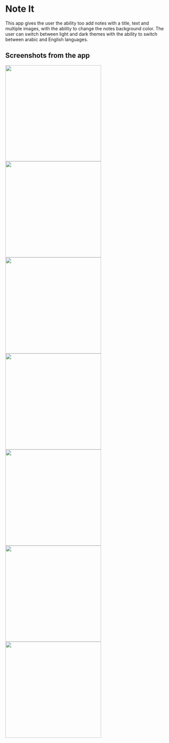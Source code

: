 # Note It

This app gives the user the ability too add notes with a title, text and multiple images, with the ability to change the notes background color.
The user can switch between light and dark themes with the ability to switch between arabic and English languages.


## Screenshots from the app 

<img src="https://lh3.googleusercontent.com/MJ2EdQVvDwRdBPWpObaQTP-Q-iXYJMau63h49ku0IHbQLu1nnY6dAPyOffth11SWu14=w2400" width="300">
<img src="https://lh6.googleusercontent.com/Gvn6A_9CpXfHPqbeL7QbYsqUMjLT5ZBYGpdzmcGwh58pWfRLESs_P5eGWklih82bnZo=w2400" width="300">
<img src="https://lh6.googleusercontent.com/yeCK3yHJRRwkDARhWLIGUOoiDO02KKYRtrFEsuMiBHFIsEMl3C66md_L4YoXWdOi0HI=w2400" width="300">
<img src="https://lh3.googleusercontent.com/5VzH97KBAWm1iBoUf5UE-haUG6gV06_rCcJ3UPqXfT5lCxhYdLfGmd8dYrUxBQQ3RL8=w2400" width="300">
<img src="https://lh3.googleusercontent.com/bTI8sw4s-erpIAjPB_GOompHudIZwbftvIqvT6kSHNJSryOrNYeBB03nj5-oHVCDM8A=w2400" width="300">
<img src="https://lh5.googleusercontent.com/_ZbiYC1Soy3w6iqY-nN2pbBOSL-ruXlM5Lgc1Yei3F54y1IS1LAUMzGvdJg7bg88MD0=w2400" width="300">
<img src="https://lh5.googleusercontent.com/Hk9BEtlDSfkW7KnxOX1E5xwe0AP_w9JTCeC0RHrRnVaGM5bgYncNkrh4SeNFsrghXsA=w2400" width="300">


